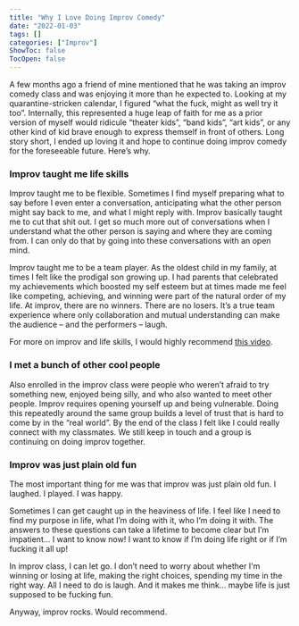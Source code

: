 ```yaml
---
title: "Why I Love Doing Improv Comedy"
date: "2022-01-03"
tags: []
categories: ["Improv"]
ShowToc: false
TocOpen: false
---
```


A few months ago a friend of mine mentioned that he was taking an improv comedy class and was enjoying it more than he expected to. Looking at my quarantine-stricken calendar, I figured “what the fuck, might as well try it too”. Internally, this represented a huge leap of faith for me as a prior version of myself would ridicule “theater kids”, “band kids”, “art kids”, or any other kind of kid brave enough to express themself in front of others. Long story short, I ended up loving it and hope to continue doing improv comedy for the foreseeable future. Here’s why.

### Improv taught me life skills

Improv taught me to be flexible. Sometimes I find myself preparing what to say before I even enter a conversation, anticipating what the other person might say back to me, and what I might reply with. Improv basically taught me to cut that shit out. I get so much more out of conversations when I understand what the other person is saying and where they are coming from. I can only do that by going into these conversations with an open mind.

Improv taught me to be a team player. As the oldest child in my family, at times I felt like the prodigal son growing up. I had parents that celebrated my achievements which boosted my self esteem but at times made me feel like competing, achieving, and winning were part of the natural order of my life. At improv, there are no winners. There are no losers. It’s a true team experience where only collaboration and mutual understanding can make the audience – and the performers – laugh.

For more on improv and life skills, I would highly recommend [this video](https://www.youtube.com/watch?v=jFO5PWrncGw).

### I met a bunch of other cool people

Also enrolled in the improv class were people who weren’t afraid to try something new, enjoyed being silly, and who also wanted to meet other people. Improv requires opening yourself up and being vulnerable. Doing this repeatedly around the same group builds a level of trust that is hard to come by in the “real world”. By the end of the class I felt like I could really connect with my classmates. We still keep in touch and a group is continuing on doing improv together.

### Improv was just plain old fun

The most important thing for me was that improv was just plain old fun. I laughed. I played. I was happy.

Sometimes I can get caught up in the heaviness of life. I feel like I need to find my purpose in life, what I’m doing with it, who I’m doing it with. The answers to these questions can take a lifetime to become clear but I’m impatient… I want to know now! I want to know if I’m doing life right or if I’m fucking it all up!

In improv class, I can let go. I don’t need to worry about whether I'm winning or losing at life, making the right choices, spending my time in the right way. All I need to do is laugh. And it makes me think… maybe life is just supposed to be fucking fun.

Anyway, improv rocks. Would recommend.
